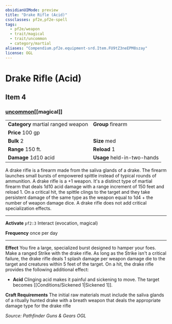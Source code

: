 ```yaml
---
obsidianUIMode: preview
title: "Drake Rifle (Acid)"
cssclasses: pf2e,pf2e-spell
tags:
  - pf2e/weapon
  - trait/magical
  - trait/uncommon
  - category/martial
aliases: "Compendium.pf2e.equipment-srd.Item.FU9tZ3neEPM8szay"
license: OGL
---
```

# Drake Rifle (Acid)
## Item 4
### [uncommon](uncommon "Uncommon Rarity Trait")[[magical]]

|  |  |
| -- | -- |
| **Category** martial ranged weapon | **Group** firearm |
| **Price** 100 gp |  |
| **Bulk** 2 | **Size** med |
|**Range** 150 ft.| **Reload** 1|
| **Damage** 1d10 acid  | **Usage** held-in-two-hands |



A drake rifle is a firearm made from the saliva glands of a drake. The firearm launches small bursts of empowered spittle instead of typical rounds of ammunition. A drake rifle is a +1 weapon. It's a distinct type of martial firearm that deals 1d10 acid damage with a range increment of 150 feet and reload 1. On a critical hit, the spittle clings to the target and they take persistent damage of the same type as the weapon equal to 1d4 + the number of weapon damage dice. A drake rifle does not add critical specialization effects.

* * *

**Activate** `pf2:3` Interact (evocation, magical)

**Frequency** once per day

* * *

**Effect** You fire a large, specialized burst designed to hamper your foes. Make a ranged Strike with the drake rifle. As long as the Strike isn't a critical failure, the drake rifle deals 1 splash damage per weapon damage die to the target and creatures within 5 feet of the target. On a hit, the drake rifle provides the following additional effect:

*   **Acid** Clinging acid makes it painful and sickening to move. The target becomes [[Conditions/Sickened 1|Sickened 1]].

**Craft Requirements** The initial raw materials must include the saliva glands of a ritually hunted drake with a breath weapon that deals the appropriate damage type for the drake rifle

*Source: Pathfinder Guns & Gears*
*OGL*